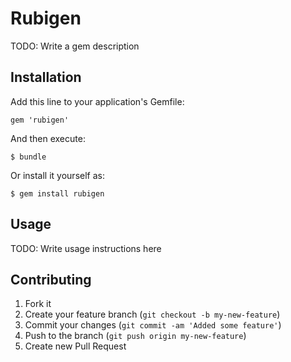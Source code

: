 # Rubigen

TODO: Write a gem description

## Installation

Add this line to your application's Gemfile:

    gem 'rubigen'

And then execute:

    $ bundle

Or install it yourself as:

    $ gem install rubigen

## Usage

TODO: Write usage instructions here

## Contributing

1. Fork it
2. Create your feature branch (`git checkout -b my-new-feature`)
3. Commit your changes (`git commit -am 'Added some feature'`)
4. Push to the branch (`git push origin my-new-feature`)
5. Create new Pull Request
